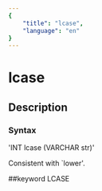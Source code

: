 ```yaml
---
{
    "title": "lcase",
    "language": "en"
}
---
```


# lcase
## Description
### Syntax

'INT lcase (VARCHAR str)'


Consistent with `lower'.

##keyword
LCASE
